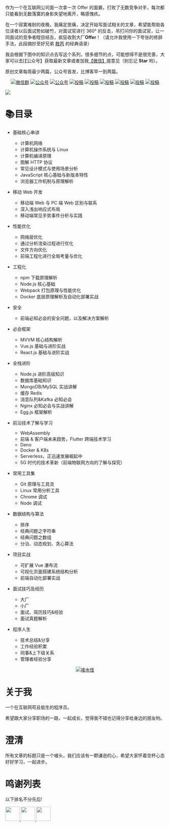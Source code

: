 作为一个在互联网公司面一次拿一次 Offer 的面霸，打败了无数竞争对手，每次都只能看到无数落寞的身影失望地离开，略感愧疚。

在一个寂寞难耐的夜晚，我痛定思痛，决定开始写面试相关的文章，希望能帮助各位读者以后面试势如破竹，对面试官进行 360° 的反击，吊打问你的面试官，让一同面试的竞争者瞠目结舌，疯狂收割大厂**Offer**！（请允许我使用一下夸张的修辞手法，此段摘抄至好兄弟 [敖丙](https://github.com/AobingJava/JavaFamily) 的经典语录）

我会根据下图中的知识点去写这个系列，很多细节的点，可能想得不是很完善，大家可以去[【公众号】获取最新文章或者加我[【微信】](#微信)提意见（别忘记 **Star** 哟）。 

原创文章每周最少两篇，公众号首发，比博客早一到两篇。

<p align="center">
  <a href="#微信"><img src="https://img.shields.io/badge/WeChat-%E5%BE%AE%E4%BF%A1%E7%BE%A4-blue.svg" alt="微信群"></a>
  <a href="#公众号"><img src="https://img.shields.io/badge/%E5%85%AC%E4%BC%97%E5%8F%B7-%E6%8E%A5%E6%B0%B4%E6%80%AA-lightgrey.svg" alt="公众号"></a>
  <a href="https://juejin.im/user/5ba3d3f0f265da0af77517be/activities"><img src="https://img.shields.io/badge/juejin-%E6%8E%98%E9%87%91-blue.svg" alt="公众号"></a>
  <a href="https://me.csdn.net/kl1106"><img src="https://img.shields.io/badge/csdn-CSDN-red.svg" alt="投稿"></a>
  <a href="https://www.cnblogs.com/jieshuiguai/"><img src="https://img.shields.io/badge/cnblogs-%E5%8D%9A%E5%AE%A2%E5%9B%AD-important.svg" alt="投稿"></a>
  <a href="https://my.oschina.net/u/4438777"><img src="https://img.shields.io/badge/oschina-%E5%BC%80%E6%BA%90%E4%B8%AD%E5%9B%BD-green" alt="投稿"></a>
  <a href="https://www.jianshu.com/u/bf95181e4a36"><img src="https://img.shields.io/badge/jianshu-%E7%AE%80%E4%B9%A6-critical" alt="投稿"></a>
  <a href="https://www.zhihu.com/people/jiushuiguai"><img src="https://img.shields.io/badge/zhihu-%E7%9F%A5%E4%B9%8E-informational" alt="投稿"></a>
  <a href="https://segmentfault.com/u/jieshuiguai"><img src="https://img.shields.io/badge/segmentfault-%E6%80%9D%E5%90%A6-9cf" alt="投稿"></a>
</p>



![](http://jieshuiguai.oss-cn-hangzhou.aliyuncs.com/2020-02-26-162108.png)

# 📚目录

- 基础核心串讲

  - 计算机网络
  - 计算机操作系统与 Linux
  - 计算机编译原理
  - 图解 HTTP 协议
  - 常见设计模式与使用场景分析
  - JavaScript 核心基础与新版本特性
  - 浏览器工作机制与原理解析
  
 - 移动 Web 开发
   
   - 移动端 Web 与 PC 端 Web 区别与联系
   - 深入浅出响应式布局
   - 移动端常见手势事件分析与实践

- 性能优化
  - 网络层优化
  - 通过分析渲染过程进行优化
  - 文件方向优化
  - 前端工程化进行全局考量与优化

- 工程化
  - npm 下载原理解析
  - Node.js 核心基础
  - Webpack 打包原理与性能优化
  - Docker 底层原理解析及自动化部署实战

- 安全
  - 前端必知必会的安全问题，以及解决方案解析

- 必会框架
  - MVVM 核心结构解析
  - Vue.js 基础与进阶实战
  - React.js 基础与进阶实战
  
- 全栈进阶

  - Node.js 进阶高级知识
  - 数据库基础知识
  - MongoDB/MySQL 实战讲解
  - 缓存 Redis
  - 消息队列&Kafka 必知必会
  - Nginx 必知必会与实战讲解
  - Egg.js 框架解析
  
- 前沿技术了解与学习

  - WebAssembly
  - 前端 & 客户端未来趋势，Flutter 跨端技术学习
  - Deno
  - Docker & K8s 
  - Serverless，正迅速发展崛起中
  - 5G 时代的技术革新（前端物联网方向的了解与探究）
  
- 常用工具集

  - Git 原理与工具流
  - Linux 常用分析工具
  - Chrome 调试
  - Node 调试
  
- 数据结构与算法

  - 排序
  - 经典问题之字符串
  - 经典问题之数组
  - 分治、动态规划、贪心算法
  
- 项目实战

  - 可扩展 Vue 瀑布流
  - 可视化页面搭建系统结构分析
  - 前端自动化部署实战
  
- 面试技巧及经历

  - 大厂
  - 小厂
  - 面试、简历技巧&经验
  - 面试真题解析
  
- 程序人生

  - 技术总结&分享
  - 工作经验积累
  - 同事&上下级关系
  - 管理者经验分享
  

<a name="微信"></a>  <a name="公众号"></a>

<p align="center">
  <a href=""><img src="http://jieshuiguai.oss-cn-hangzhou.aliyuncs.com/2020-02-27-130924.jpg" alt="接水怪"></a>
</p>

# 关于我

一个在互联网苟且偷生的程序员。

希望跟大家分享职场的一路，一起成长，觉得我不错也记得分享给身边的朋友哟。

# 澄清

所有文章的标题只是一个噱头，我们应该有一颗谦逊的心，希望大家怀着空杯心态好好学习，一起进步。

# 鸣谢列表

以下排名不分先后!

<p align="left">
  <a href="https://github.com/40huo?tab=repositories">
    <img src="https://avatars0.githubusercontent.com/u/13835420?s=460&v=4" width="45px">
  </a>
  <a href="https://github.com/AobingJava">
    <img src="https://avatars0.githubusercontent.com/u/41898583?s=460&v=4" width="45px">
  </a>
  <a href="https://github.com/HiwinCN?tab=repositories">
    <img src="https://avatars0.githubusercontent.com/u/15690319?s=460&v=4" width="45px">
  </a>
</p>


